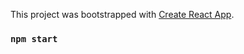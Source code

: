 This project was bootstrapped with [Create React App](https://github.com/facebook/create-react-app).



### `npm start`
